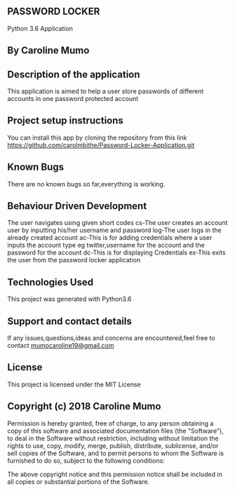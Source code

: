 ## PASSWORD LOCKER
Python 3.6 Application

## By Caroline Mumo

## Description of the application
This application is aimed to help a user store passwords of different accounts in one password protected account

## Project setup instructions
You can install this app by cloning the repository from this link https://github.com/carolmbithe/Password-Locker-Application.git

## Known Bugs
There are no known bugs so far,everything is working.

## Behaviour Driven Development
The user navigates using given short codes
cs-The user creates an account user by inputting his/her username and password
log-The user logs in the already created account
ac-This is for adding credentials where a user inputs the account type eg twitter,username for the account and the password for the account
dc-This is for displaying Credentials
ex-This exits the user from the password locker application



## Technologies Used
This project was generated with Python3.6


## Support and contact details
 If any issues,questions,ideas and concerns are encountered,feel free to contact mumocaroline19@gmail.com

## License
This project is licensed under the MIT License

## Copyright (c) 2018 Caroline Mumo
Permission is hereby granted, free of charge, to any person obtaining a copy
of this software and associated documentation files (the "Software"), to deal
in the Software without restriction, including without limitation the rights
to use, copy, modify, merge, publish, distribute, sublicense, and/or sell
copies of the Software, and to permit persons to whom the Software is
furnished to do so, subject to the following conditions:

The above copyright notice and this permission notice shall be included in
all copies or substantial portions of the Software.
